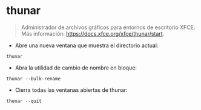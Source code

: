 # thunar

> Administrador de archivos gráficos para entornos de escritorio XFCE.
> Más información: <https://docs.xfce.org/xfce/thunar/start>.

- Abre una nueva ventana que muestra el directorio actual:

`thunar`

- Abra la utilidad de cambio de nombre en bloque:

`thunar --bulk-rename`

- Cierra todas las ventanas abiertas de thunar:

`thunar --quit`
